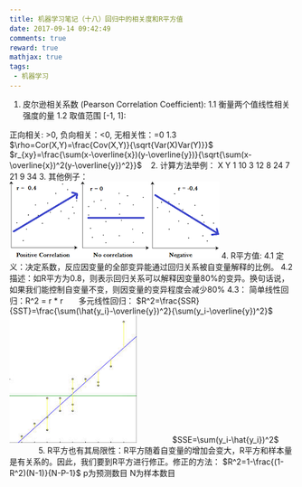 ```yaml
---
title: 机器学习笔记（十八）回归中的相关度和R平方值
date: 2017-09-14 09:42:49
comments: true
reward: true
mathjax: true
tags: 
 - 机器学习
---
```

1. 皮尔逊相关系数 (Pearson Correlation Coefficient):
1.1 衡量两个值线性相关强度的量
1.2 取值范围 [-1, 1]: 
<!-- more -->
正向相关: >0, 负向相关：<0, 无相关性：=0
1.3 
$\rho=Cor(X,Y)=\frac{Cov(X,Y)}{\sqrt{Var(X)Var(Y)}}$         
$r_{xy}=\frac{\sum(x-\overline{x})(y-\overline{y})}{\sqrt{\sum(x-\overline{x})^2(y-\overline{y})^2}}$    
2. 计算方法举例：
X	Y
1	10
3	12
8	24
7	21
9	34
3. 其他例子：
![](2017-9-14-one/1.png) 
4. R平方值:
4.1 定义：决定系数，反应因变量的全部变异能通过回归关系被自变量解释的比例。
4.2 描述：如R平方为0.8，则表示回归关系可以解释因变量80%的变异。换句话说，如果我们能控制自变量不变，则因变量的变异程度会减少80%
4.3： 简单线性回归：R^2 = r * r
      多元线性回归：
$R^2=\frac{SSR}{SST}=\frac{\sum(\hat{y_i}-\overline{y})^2}{\sum(y_i-\overline{y})^2}$   
![](2017-9-14-one/2.jpg)                
$SSE=\sum(y_i-\hat{y_i})^2$                    
5. R平方也有其局限性：R平方随着自变量的增加会变大，R平方和样本量是有关系的。因此，我们要到R平方进行修正。修正的方法：
$R^2=1-\frac{(1-R^2)(N-1)}{N-P-1}$
p为预测数目
N为样本数目         
